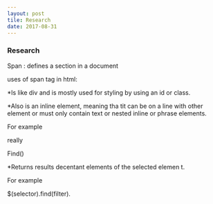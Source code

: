 ```yaml
---
layout: post
tile: Research
date: 2017-08-31
---
```


### Research

Span : defines a section in a document

uses of span tag in html:

*Is like  div and is mostly used for styling by using an id or class.

*Also is an inline element, meaning tha tit can be on a line with other element or must only contain text or nested inline or phrase elements.
 
For example   

<span class="important">really</span>


Find()

*Returns results decentant elements of the selected elemen t.

For example

$(selector).find(filter).



